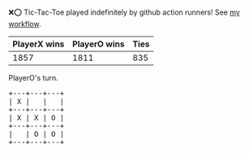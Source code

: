 :x::o: Tic-Tac-Toe played indefinitely by github action runners! See [my workflow](.github/workflows/play.yaml).

|PlayerX wins|PlayerO wins|Ties|
|-|-|-|
|1857|1811|835|

PlayerO's turn.

<pre>
+---+---+---+
| X |   |   |
+---+---+---+
| X | X | O |
+---+---+---+
|   | O | O |
+---+---+---+
</pre>